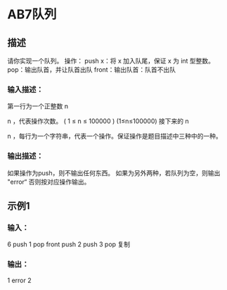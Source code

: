 # AB7队列
## 描述
请你实现一个队列。
操作：
push x：将 x 加入队尾，保证 x 为 int 型整数。
pop：输出队首，并让队首出队
front：输出队首：队首不出队

### 输入描述：
第一行为一个正整数 
n
 
n ，代表操作次数。
(
1
≤
n
≤
100000
)
(1≤n≤100000)
接下来的 
n
 
n ，每行为一个字符串，代表一个操作。保证操作是题目描述中三种中的一种。

### 输出描述：
如果操作为push，则不输出任何东西。
如果为另外两种，若队列为空，则输出 "error“
否则按对应操作输出。
## 示例1
### 输入：
6
push 1
pop
front
push 2
push 3
pop
复制
### 输出：
1
error
2